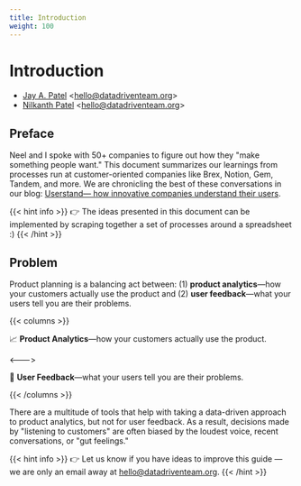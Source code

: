 ```yaml
---
title: Introduction
weight: 100
---
```


# Introduction

- [Jay A. Patel](https://twitter.com/jayisms) <<hello@datadriventeam.org>>
- [Nilkanth Patel](https://twitter.com/nilkanthjp) <<hello@datadriventeam.org>>

## Preface

Neel and I spoke with 50+ companies to figure out how they "make something
people want." This document summarizes our learnings from processes run at
customer-oriented companies like Brex, Notion, Gem, Tandem, and more. We are
chronicling the best of these conversations in our blog: [Userstand— how
innovative companies understand their
users](https://www.heraldhq.com/userstand/).

{{< hint info >}}
:point_right: The ideas presented in this document can be implemented by scraping together a
set of processes around a spreadsheet :)
{{< /hint >}}

## Problem

Product planning is a balancing act between: (1) **product analytics**—how your
customers actually use the product and (2) **user feedback**—what your users
tell you are their problems.

{{< columns >}}

:chart_with_upwards_trend: **Product Analytics**—how your customers actually use the product.

<--->

:loudspeaker: **User Feedback**—what your users tell you are their problems.

{{< /columns >}}

There are a multitude of tools that help with taking a data-driven approach to
product analytics, but not for user feedback. As a result, decisions made by
"listening to customers" are often biased by the loudest voice, recent
conversations, or "gut feelings."

{{< hint info >}}
:point_right: Let us know if you have ideas to improve this guide — we are only an email away
at hello@datadriventeam.org.
{{< /hint >}}
